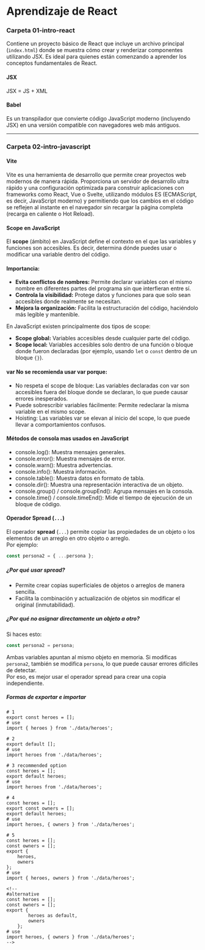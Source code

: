 # Aprendizaje de React

### Carpeta 01-intro-react

Contiene un proyecto básico de React que incluye un archivo principal (`index.html`) donde se muestra cómo crear y renderizar componentes utilizando JSX. Es ideal para quienes están comenzando a aprender los conceptos fundamentales de React.

#### JSX
JSX = JS + XML

#### Babel
Es un transpilador que convierte código JavaScript moderno (incluyendo JSX) en una versión compatible con navegadores web más antiguos.

---

### Carpeta 02-intro-javascript

#### Vite
Vite es una herramienta de desarrollo que permite crear proyectos web modernos de manera rápida. Proporciona un servidor de desarrollo ultra rápido y una configuración optimizada para construir aplicaciones con frameworks como React, Vue o Svelte, utilizando módulos ES (ECMAScript, es decir, JavaScript moderno) y permitiendo que los cambios en el código se reflejen al instante en el navegador sin recargar la página completa (recarga en caliente o Hot Reload).


#### Scope en JavaScript

El **scope** (ámbito) en JavaScript define el contexto en el que las variables y funciones son accesibles. Es decir, determina dónde puedes usar o modificar una variable dentro del código.

#### Importancia:
- **Evita conflictos de nombres:** Permite declarar variables con el mismo nombre en diferentes partes del programa sin que interfieran entre sí.
- **Controla la visibilidad:** Protege datos y funciones para que solo sean accesibles donde realmente se necesitan.
- **Mejora la organización:** Facilita la estructuración del código, haciéndolo más legible y mantenible.

En JavaScript existen principalmente dos tipos de scope:  
- **Scope global:** Variables accesibles desde cualquier parte del código.
- **Scope local:** Variables accesibles solo dentro de una función o bloque donde fueron declaradas (por ejemplo, usando `let` o `const` dentro de un bloque `{}`).
 
#### var No se recomienda usar var porque:

- No respeta el scope de bloque: Las variables declaradas con var son accesibles fuera del bloque donde se declaran, lo que puede causar errores inesperados.
- Puede sobrescribir variables fácilmente: Permite redeclarar la misma variable en el mismo scope.
- Hoisting: Las variables var se elevan al inicio del scope, lo que puede llevar a comportamientos confusos.


#### Métodos de consola mas usados en JavaScript

- console.log(): Muestra mensajes generales.
- console.error(): Muestra mensajes de error.
- console.warn(): Muestra advertencias.
- console.info(): Muestra información.
- console.table(): Muestra datos en formato de tabla.
- console.dir(): Muestra una representación interactiva de un objeto.
- console.group() / console.groupEnd(): Agrupa mensajes en la consola.
- console.time() / console.timeEnd(): Mide el tiempo de ejecución de un bloque de código.

#### Operador Spread (`...`)

El operador **spread** (`...`) permite copiar las propiedades de un objeto o los elementos de un arreglo en otro objeto o arreglo.  
Por ejemplo:

```js
const persona2 = { ...persona };
```

##### ¿Por qué usar spread?
- Permite crear copias superficiales de objetos o arreglos de manera sencilla.
- Facilita la combinación y actualización de objetos sin modificar el original (inmutabilidad).

##### ¿Por qué no asignar directamente un objeto a otro?
Si haces esto:

```js
const persona2 = persona;
```

Ambas variables apuntan al mismo objeto en memoria. Si modificas `persona2`, también se modifica `persona`, lo que puede causar errores difíciles de detectar.  
Por eso, es mejor usar el operador spread para crear una copia independiente.


##### Formas de exportar e importar 
```
# 1 
export const heroes = [];
# use
import { heroes } from './data/heroes';

# 2
export default [];
# use
import heroes from './data/heroes';

# 3 recommended option
const heroes = [];
export default heroes;
# use
import heroes from './data/heroes';

# 4 
const heroes = [];
export const owners = [];
export default heroes;
# use
import heroes, { owners } from './data/heroes';

# 5 
const heroes = [];
const owners = [];
export {
    heroes,
    owners
};
# use
import { heroes, owners } from './data/heroes';

<!-- 
#alternative 
const heroes = [];
const owners = [];
export {
        heroes as default,
        owners
    }; 
# use 
import heroes, { owners } from './data/heroes'; 
-->
```